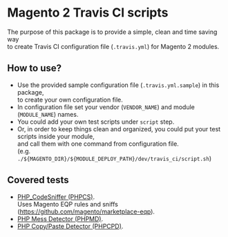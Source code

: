 Magento 2 Travis CI scripts
===========================

The purpose of this package is to provide a simple, clean and time saving way  
to create Travis CI configuration file (`.travis.yml`) for Magento 2 modules.

## How to use?

* Use the provided sample configuration file (`.travis.yml.sample`) in this package,  
to create your own configuration file.
* In configuration file set your vendor (`VENDOR_NAME`) and module (`MODULE_NAME`) names.
* You could add your own test scripts under `script` step.
* Or, in order to keep things clean and organized, you could put your test scripts inside your module,  
and call them with one command from configuration file.  
(e.g. `./${MAGENTO_DIR}/${MODULE_DEPLOY_PATH}/dev/travis_ci/script.sh`)

## Covered tests

* [PHP_CodeSniffer (PHPCS)](https://github.com/squizlabs/PHP_CodeSniffer).  
Uses Magento EQP rules and sniffs (https://github.com/magento/marketplace-eqp).
* [PHP Mess Detector (PHPMD)](https://github.com/phpmd/phpmd).
* [PHP Copy/Paste Detector (PHPCPD)](https://github.com/sebastianbergmann/phpcpd).

